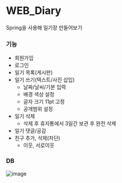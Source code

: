 # WEB_Diary
Spring을 사용해 일기장 만들어보기



### 기능

* 회원가입
* 로그인
* 일기 목록(게시판)
* 일기 쓰기(텍스트/사진 삽입)
  * 날짜/날씨/기분 입력
  * 배경 색상 설정
  * 글자 크기 11pt 고정
  * 공개범위 설정
* 일기 삭제
  * 삭제 후 휴지통에서 3일간 보관 후 완전 삭제 
* 일기 댓글/공감
* 친구 추가, 삭제(차단)
  * 이웃, 서로이웃   



### DB

![image](https://user-images.githubusercontent.com/48270067/146328595-1af05a86-f723-4764-bff2-0b4eceeee68a.png)
